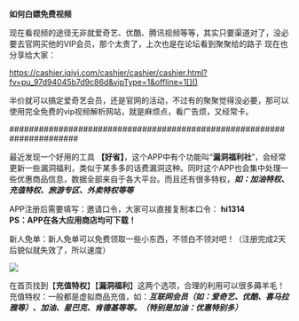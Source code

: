 **如何白嫖免费视频**

现在看视频的途径无非就爱奇艺、优酷、腾讯视频等等，其实只要渠道对了，没必要去官网买他的VIP会员，那个太贵了，上次也是在论坛看到聚聚给的路子
现在也分享给大家：

https://cashier.iqiyi.com/cashier/cashier/cashier.html?fv=pu_97d94045b7d9c86d&vipType=1&offline=1[]()

半价就可以搞定爱奇艺会员，还是官网的活动，不过有的聚聚觉得没必要，那可以使用完全免费的vip视频解析网站，就是麻烦点，看广告烦，又经常卡。

######################################################################

最近发现一个好用的工具 **【好省】**，这个APP中有个功能叫“**漏洞福利社**”，会经常更新一些漏洞福利，类似于某多多的话费漏洞这种。同时这个APP也会集中处理一些优惠商品信息，数据全部来自于各大平台。而且还有很多特权，***如：加油特权、充值特权、旅游专区、外卖特权等等***
 

APP注册后需要填写：邀请口令，大家可以直接复制本口令： **hi1314**   
**PS：APP在各大应用商店均可下载！**


新人免单：新人免单可以免费领取一些小东西，不领白不领对吧！（注册完成2天后貌似就失效了，所以速度）

![](https://tvax3.sinaimg.cn/large/be053e8bgy1ge1sx3h6xmj20b70agtbl.jpg)


在首页找到【**充值特权**】【**漏洞福利**】这两个选项，合理的利用可以很多薅羊毛！充值特权：一般都是虚拟商品充值，如：***互联网会员（如：爱奇艺、优酷、喜马拉雅等）、加油、星巴克、肯德基等等。（特别是加油：优惠特别多）***
